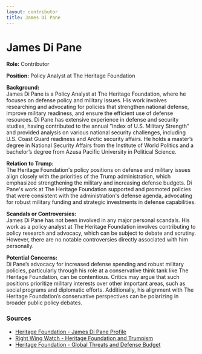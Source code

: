 ```yaml
---
layout: contributor
title: James Di Pane
---
```


# James Di Pane

**Role:** Contributor

**Position:** Policy Analyst at The Heritage Foundation

**Background:**  
James Di Pane is a Policy Analyst at The Heritage Foundation, where he focuses on defense policy and military issues. His work involves researching and advocating for policies that strengthen national defense, improve military readiness, and ensure the efficient use of defense resources. Di Pane has extensive experience in defense and security studies, having contributed to the annual "Index of U.S. Military Strength" and provided analysis on various national security challenges, including U.S. Coast Guard readiness and Arctic security affairs. He holds a master’s degree in National Security Affairs from the Institute of World Politics and a bachelor’s degree from Azusa Pacific University in Political Science.

**Relation to Trump:**  
The Heritage Foundation's policy positions on defense and military issues align closely with the priorities of the Trump administration, which emphasized strengthening the military and increasing defense budgets. Di Pane's work at The Heritage Foundation supported and promoted policies that were consistent with the administration's defense agenda, advocating for robust military funding and strategic investments in defense capabilities.

**Scandals or Controversies:**  
James Di Pane has not been involved in any major personal scandals. His work as a policy analyst at The Heritage Foundation involves contributing to policy research and advocacy, which can be subject to debate and scrutiny. However, there are no notable controversies directly associated with him personally.

**Potential Concerns:**  
Di Pane’s advocacy for increased defense spending and robust military policies, particularly through his role at a conservative think tank like The Heritage Foundation, can be contentious. Critics may argue that such positions prioritize military interests over other important areas, such as social programs and diplomatic efforts. Additionally, his alignment with The Heritage Foundation’s conservative perspectives can be polarizing in broader public policy debates.

### Sources
- [Heritage Foundation - James Di Pane Profile](https://www.heritage.org/staff/james-di-pane)
- [Right Wing Watch - Heritage Foundation and Trumpism](https://www.rightwingwatch.org)
- [Heritage Foundation - Global Threats and Defense Budget](https://www.heritage.org/defense/commentary/global-threats-are-high-now-not-time-shortchange-national-defense-budget)
